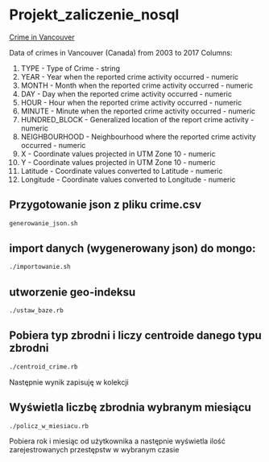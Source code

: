 # Projekt_zaliczenie_nosql

[Crime in Vancouver](https://www.kaggle.com/wosaku/crime-in-vancouver/data)

Data of crimes in Vancouver (Canada) from 2003 to 2017
Columns: 
1) TYPE - Type of Crime - string
1) YEAR - Year when the reported crime activity occurred - numeric
1) MONTH - Month when the reported crime activity occurred - numeric
1) DAY - Day when the reported crime activity occurred - numeric
1) HOUR - Hour when the reported crime activity occurred - numeric
1) MINUTE - Minute when the reported crime activity occurred - numeric
1) HUNDRED_BLOCK - Generalized location of the report crime activity - numeric
1) NEIGHBOURHOOD - Neighbourhood where the reported crime activity occurred - numeric
1) X - Coordinate values projected in UTM Zone 10 - numeric
1) Y - Coordinate values projected in UTM Zone 10 - numeric
1) Latitude - Coordinate values converted to Latitude - numeric
1) Longitude - Coordinate values converted to Longitude - numeric

## Przygotowanie json z pliku crime.csv
```bash
generowanie_json.sh
```

## import danych (wygenerowany json) do mongo:
```bash
./importowanie.sh
```

## utworzenie geo-indeksu 
```bash
./ustaw_baze.rb
```

## Pobiera typ zbrodni i liczy centroide danego typu zbrodni
```bash
./centroid_crime.rb
```
Następnie wynik zapisuję w kolekcji

## Wyświetla liczbę zbrodnia wybranym miesiącu
```bash
./policz_w_miesiacu.rb
```
Pobiera rok i miesiąc od użytkownika a następnie wyświetla ilość zarejestrowanych przestępstw w wybranym czasie
